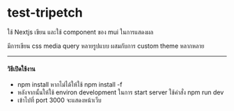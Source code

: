 # test-tripetch
ใช้ Nextjs เขียน และใช้ component ของ mui ในการแสดงผล

มีการเขียน css media query หลายรูปแบบ ผสมกับการ custom theme หลากหลาย

---
#### วิธีเปิดใช้งาน

- npm install หากไม่ได้ให้ใช้ npm install -f
- หลังจากนั้นให้ใช้ environ development ในการ start server ใช้คำสั่ง npm run dev
- เข้าไปที่ port 3000 จะแสดงหน้าเว็บ
